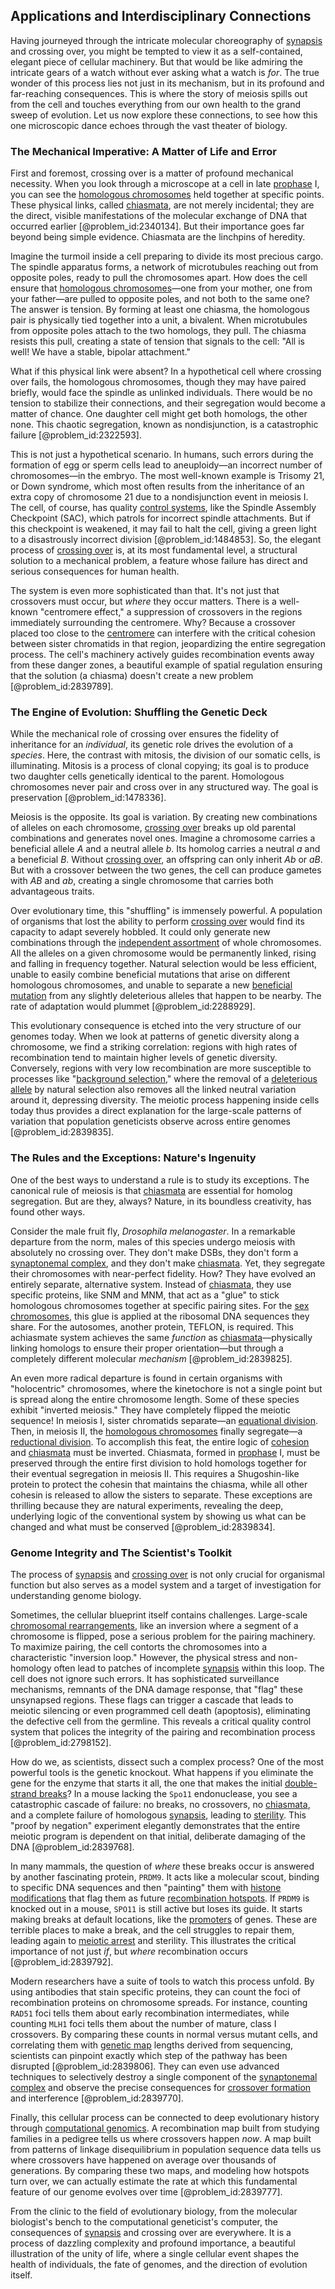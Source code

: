 ## Applications and Interdisciplinary Connections

Having journeyed through the intricate molecular choreography of [synapsis](@article_id:138578) and crossing over, you might be tempted to view it as a self-contained, elegant piece of cellular machinery. But that would be like admiring the intricate gears of a watch without ever asking what a watch is *for*. The true wonder of this process lies not just in its mechanism, but in its profound and far-reaching consequences. This is where the story of meiosis spills out from the cell and touches everything from our own health to the grand sweep of evolution. Let us now explore these connections, to see how this one microscopic dance echoes through the vast theater of biology.

### The Mechanical Imperative: A Matter of Life and Error

First and foremost, crossing over is a matter of profound mechanical necessity. When you look through a microscope at a cell in late [prophase](@article_id:169663) I, you can see the [homologous chromosomes](@article_id:144822) held together at specific points. These physical links, called [chiasmata](@article_id:147140), are not merely incidental; they are the direct, visible manifestations of the molecular exchange of DNA that occurred earlier [@problem_id:2340134]. But their importance goes far beyond being simple evidence. Chiasmata are the linchpins of heredity.

Imagine the turmoil inside a cell preparing to divide its most precious cargo. The spindle apparatus forms, a network of microtubules reaching out from opposite poles, ready to pull the chromosomes apart. How does the cell ensure that [homologous chromosomes](@article_id:144822)—one from your mother, one from your father—are pulled to opposite poles, and not both to the same one? The answer is tension. By forming at least one chiasma, the homologous pair is physically tied together into a unit, a bivalent. When microtubules from opposite poles attach to the two homologs, they pull. The chiasma resists this pull, creating a state of tension that signals to the cell: "All is well! We have a stable, bipolar attachment."

What if this physical link were absent? In a hypothetical cell where crossing over fails, the homologous chromosomes, though they may have paired briefly, would face the spindle as unlinked individuals. There would be no tension to stabilize their connections, and their segregation would become a matter of chance. One daughter cell might get both homologs, the other none. This chaotic segregation, known as nondisjunction, is a catastrophic failure [@problem_id:2322593].

This is not just a hypothetical scenario. In humans, such errors during the formation of egg or sperm cells lead to aneuploidy—an incorrect number of chromosomes—in the embryo. The most well-known example is Trisomy 21, or Down syndrome, which most often results from the inheritance of an extra copy of chromosome 21 due to a nondisjunction event in meiosis I. The cell, of course, has quality [control systems](@article_id:154797), like the Spindle Assembly Checkpoint (SAC), which patrols for incorrect spindle attachments. But if this checkpoint is weakened, it may fail to halt the cell, giving a green light to a disastrously incorrect division [@problem_id:1484853]. So, the elegant process of [crossing over](@article_id:136504) is, at its most fundamental level, a structural solution to a mechanical problem, a feature whose failure has direct and serious consequences for human health.

The system is even more sophisticated than that. It's not just that crossovers must occur, but *where* they occur matters. There is a well-known "centromere effect," a suppression of crossovers in the regions immediately surrounding the centromere. Why? Because a crossover placed too close to the [centromere](@article_id:171679) can interfere with the critical cohesion between sister chromatids in that region, jeopardizing the entire segregation process. The cell's machinery actively guides recombination events away from these danger zones, a beautiful example of spatial regulation ensuring that the solution (a chiasma) doesn't create a new problem [@problem_id:2839789].

### The Engine of Evolution: Shuffling the Genetic Deck

While the mechanical role of crossing over ensures the fidelity of inheritance for an *individual*, its genetic role drives the evolution of a *species*. Here, the contrast with mitosis, the division of our somatic cells, is illuminating. Mitosis is a process of clonal copying; its goal is to produce two daughter cells genetically identical to the parent. Homologous chromosomes never pair and cross over in any structured way. The goal is preservation [@problem_id:1478336].

Meiosis is the opposite. Its goal is variation. By creating new combinations of alleles on each chromosome, [crossing over](@article_id:136504) breaks up old parental combinations and generates novel ones. Imagine a chromosome carries a beneficial allele *A* and a neutral allele *b*. Its homolog carries a neutral *a* and a beneficial *B*. Without [crossing over](@article_id:136504), an offspring can only inherit *Ab* or *aB*. But with a crossover between the two genes, the cell can produce gametes with *AB* and *ab*, creating a single chromosome that carries both advantageous traits.

Over evolutionary time, this "shuffling" is immensely powerful. A population of organisms that lost the ability to perform [crossing over](@article_id:136504) would find its capacity to adapt severely hobbled. It could only generate new combinations through the [independent assortment](@article_id:141427) of whole chromosomes. All the alleles on a given chromosome would be permanently linked, rising and falling in frequency together. Natural selection would be less efficient, unable to easily combine beneficial mutations that arise on different homologous chromosomes, and unable to separate a new [beneficial mutation](@article_id:177205) from any slightly deleterious alleles that happen to be nearby. The rate of adaptation would plummet [@problem_id:2288929].

This evolutionary consequence is etched into the very structure of our genomes today. When we look at patterns of genetic diversity along a chromosome, we find a striking correlation: regions with high rates of recombination tend to maintain higher levels of genetic diversity. Conversely, regions with very low recombination are more susceptible to processes like "[background selection](@article_id:167141)," where the removal of a [deleterious allele](@article_id:271134) by natural selection also removes all the linked neutral variation around it, depressing diversity. The meiotic process happening inside cells today thus provides a direct explanation for the large-scale patterns of variation that population geneticists observe across entire genomes [@problem_id:2839835].

### The Rules and the Exceptions: Nature's Ingenuity

One of the best ways to understand a rule is to study its exceptions. The canonical rule of meiosis is that [chiasmata](@article_id:147140) are essential for homolog segregation. But are they, always? Nature, in its boundless creativity, has found other ways.

Consider the male fruit fly, *Drosophila melanogaster*. In a remarkable departure from the norm, males of this species undergo meiosis with absolutely no crossing over. They don't make DSBs, they don't form a [synaptonemal complex](@article_id:143236), and they don't make [chiasmata](@article_id:147140). Yet, they segregate their chromosomes with near-perfect fidelity. How? They have evolved an entirely separate, alternative system. Instead of [chiasmata](@article_id:147140), they use specific proteins, like SNM and MNM, that act as a "glue" to stick homologous chromosomes together at specific pairing sites. For the [sex chromosomes](@article_id:168725), this glue is applied at the ribosomal DNA sequences they share. For the autosomes, another protein, TEFLON, is required. This achiasmate system achieves the same *function* as [chiasmata](@article_id:147140)—physically linking homologs to ensure their proper orientation—but through a completely different molecular *mechanism* [@problem_id:2839825].

An even more radical departure is found in certain organisms with "holocentric" chromosomes, where the kinetochore is not a single point but is spread along the entire chromosome length. Some of these species exhibit "inverted meiosis." They have completely flipped the meiotic sequence! In meiosis I, sister chromatids separate—an [equational division](@article_id:142669). Then, in meiosis II, the [homologous chromosomes](@article_id:144822) finally segregate—a [reductional division](@article_id:140432). To accomplish this feat, the entire logic of [cohesion](@article_id:187985) and [chiasmata](@article_id:147140) must be inverted. Chiasmata, formed in [prophase](@article_id:169663) I, must be preserved through the entire first division to hold homologs together for their eventual segregation in meiosis II. This requires a Shugoshin-like protein to protect the cohesin that maintains the chiasma, while all other cohesin is released to allow the sisters to separate. These exceptions are thrilling because they are natural experiments, revealing the deep, underlying logic of the conventional system by showing us what can be changed and what must be conserved [@problem_id:2839834].

### Genome Integrity and The Scientist's Toolkit

The process of [synapsis](@article_id:138578) and [crossing over](@article_id:136504) is not only crucial for organismal function but also serves as a model system and a target of investigation for understanding genome biology.

Sometimes, the cellular blueprint itself contains challenges. Large-scale [chromosomal rearrangements](@article_id:267630), like an inversion where a segment of a chromosome is flipped, pose a serious problem for the pairing machinery. To maximize pairing, the cell contorts the chromosomes into a characteristic "inversion loop." However, the physical stress and non-homology often lead to patches of incomplete [synapsis](@article_id:138578) within this loop. The cell does not ignore such errors. It has sophisticated surveillance mechanisms, remnants of the DNA damage response, that "flag" these unsynapsed regions. These flags can trigger a cascade that leads to meiotic silencing or even programmed cell death (apoptosis), eliminating the defective cell from the germline. This reveals a critical quality control system that polices the integrity of the pairing and recombination process [@problem_id:2798152].

How do we, as scientists, dissect such a complex process? One of the most powerful tools is the genetic knockout. What happens if you eliminate the gene for the enzyme that starts it all, the one that makes the initial [double-strand breaks](@article_id:154744)? In a mouse lacking the `Spo11` endonuclease, you see a catastrophic cascade of failure: no breaks, no crossovers, no [chiasmata](@article_id:147140), and a complete failure of homologous [synapsis](@article_id:138578), leading to [sterility](@article_id:179738). This "proof by negation" experiment elegantly demonstrates that the entire meiotic program is dependent on that initial, deliberate damaging of the DNA [@problem_id:2839768].

In many mammals, the question of *where* these breaks occur is answered by another fascinating protein, `PRDM9`. It acts like a molecular scout, binding to specific DNA sequences and then "painting" them with [histone modifications](@article_id:182585) that flag them as future [recombination hotspots](@article_id:163107). If `PRDM9` is knocked out in a mouse, `SPO11` is still active but loses its guide. It starts making breaks at default locations, like the [promoters](@article_id:149402) of genes. These are terrible places to make a break, and the cell struggles to repair them, leading again to [meiotic arrest](@article_id:201526) and sterility. This illustrates the critical importance of not just *if*, but *where* recombination occurs [@problem_id:2839792].

Modern researchers have a suite of tools to watch this process unfold. By using antibodies that stain specific proteins, they can count the foci of recombination proteins on chromosome spreads. For instance, counting `RAD51` foci tells them about early recombination intermediates, while counting `MLH1` foci tells them about the number of mature, class I crossovers. By comparing these counts in normal versus mutant cells, and correlating them with [genetic map](@article_id:141525) lengths derived from sequencing, scientists can pinpoint exactly which step of the pathway has been disrupted [@problem_id:2839806]. They can even use advanced techniques to selectively destroy a single component of the [synaptonemal complex](@article_id:143236) and observe the precise consequences for [crossover formation](@article_id:191063) and interference [@problem_id:2839770].

Finally, this cellular process can be connected to deep evolutionary history through [computational genomics](@article_id:177170). A recombination map built from studying families in a pedigree tells us where crossovers happen *now*. A map built from patterns of linkage disequilibrium in population sequence data tells us where crossovers have happened on average over thousands of generations. By comparing these two maps, and modeling how hotspots turn over, we can actually estimate the rate at which this fundamental feature of our genome evolves over time [@problem_id:2839777].

From the clinic to the field of evolutionary biology, from the molecular biologist's bench to the computational geneticist's computer, the consequences of [synapsis](@article_id:138578) and crossing over are everywhere. It is a process of dazzling complexity and profound importance, a beautiful illustration of the unity of life, where a single cellular event shapes the health of individuals, the fate of genomes, and the direction of evolution itself.